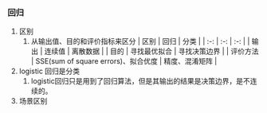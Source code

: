### 回归

1. 区别
    1. 从输出值、目的和评价指标来区分
            | 区别 | 回归 | 分类 |
        | :-: | :-: | :-: |
    | 输出 | 连续值 | 离散数据 |
    | 目的 | 寻找最优拟合 | 寻找决策边界 |
    | 评价方法 | SSE(sum of square errors)、拟合优度 | 精度、混淆矩阵 |
2. logistic 回归是分类
    1. logistic回归只是用到了回归算法，但是其输出的结果是决策边界，是不连续的。
2. 场景区别 